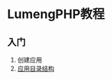 LumengPHP教程
=============

入门
----

1. 创建应用
2. [应用目录结构](chapter-introduction/app-directory-structure.md)
